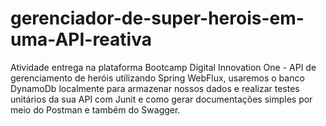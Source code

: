 # gerenciador-de-super-herois-em-uma-API-reativa
Atividade entrega na plataforma Bootcamp Digital Innovation One - API de gerenciamento de heróis utilizando Spring WebFlux, usaremos o banco DynamoDb localmente para armazenar nossos dados e realizar testes unitários da sua API com Junit e como gerar documentações simples por meio do Postman e também do Swagger.
